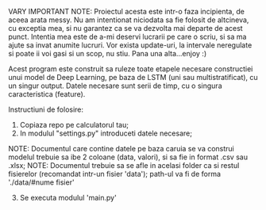 VARY IMPORTANT NOTE: Proiectul acesta este intr-o faza incipienta, de aceea arata messy. Nu am intentionat niciodata sa fie folosit de altcineva, cu exceptia mea, si nu garantez ca se va dezvolta mai departe de acest punct. Intentia mea este de a-mi deservi lucrarii pe care o scriu, si sa ma ajute sa invat anumite lucruri. Vor exista update-uri, la intervale neregulate si poate ii voi gasi si un scop, nu stiu. Pana una alta...enjoy :)


Acest program este construit sa ruleze toate etapele necesare constructiei unui model de Deep Learning, pe baza de LSTM (uni sau multistratificat), cu un singur output. 
Datele necesare sunt serii de timp, cu o singura caracteristica (feature).

Instructiuni de folosire:

1. Copiaza repo pe calculatorul tau;
2. In modulul "settings.py" introduceti datele necesare;

NOTE: Documentul care contine datele pe baza caruia se va construi modelul trebuie sa ibe 2 coloane (data, valori), si sa fie in format .csv sau .xlsx; 
NOTE: Documentul trebuie sa se afle in acelasi folder ca si restul fisierelor (recomandat intr-un fisier 'data'); path-ul va fi de forma './data/#nume fisier' 

3. Se executa modulul 'main.py'




